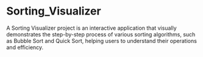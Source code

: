 # Sorting_Visualizer
A Sorting Visualizer project is an interactive application that visually demonstrates the step-by-step process of various sorting algorithms, such as Bubble Sort and Quick Sort, helping users to understand their operations and efficiency. 
